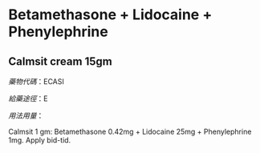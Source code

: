 # Betamethasone + Lidocaine + Phenylephrine

## Calmsit cream 15gm

*藥物代碼*：ECASI

*給藥途徑*：E

*用法用量*：

Calmsit 1 gm: Betamethasone 0.42mg + Lidocaine 25mg + Phenylephrine 1mg.
Apply bid-tid.

